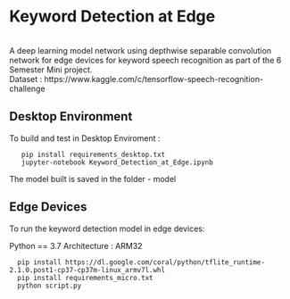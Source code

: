 # Keyword Detection at Edge
<br>
A deep learning model network using depthwise separable convolution network for edge devices for keyword speech recognition as part of the 6 Semester Mini project.
<br>
Dataset : https://www.kaggle.com/c/tensorflow-speech-recognition-challenge
<br>

## Desktop Environment 
To build and test in Desktop Enviroment : 
``` 
   pip install requirements_desktop.txt
   jupyter-notebook Keyword_Detection_at_Edge.ipynb
```
The model built is saved in the folder - model

## Edge Devices
To run the keyword detection model in edge devices: 

Python == 3.7
Architecture : ARM32

```
  pip install https://dl.google.com/coral/python/tflite_runtime-2.1.0.post1-cp37-cp37m-linux_armv7l.whl
  pip install requirements_micro.txt
  python script.py
```
